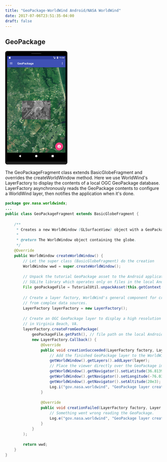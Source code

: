 ```yaml
---
title: "GeoPackage-WorldWind Android/NASA WorldWind"
date: 2017-07-06T23:51:35-04:00
draft: false
---
```


## GeoPackage

<img src="/img/ww-android-geopackage.png" class="img-responsive center-block">

The GeoPackageFragment class extends BasicGlobeFragment and overrides the createWorldWindow method. Here we use WorldWind's LayerFactory to display the contents of a local OGC GeoPackage database. LayerFactory asynchronously reads the GeoPackage contents to configure a WorldWind layer, then notifies the application when it's done.

```java
package gov.nasa.worldwindx;
...
public class GeoPackageFragment extends BasicGlobeFragment {

    /**
     * Creates a new WorldWindow (GLSurfaceView) object with a GeoPackage Layer
     *
     * @return The WorldWindow object containing the globe.
     */
    @Override
    public WorldWindow createWorldWindow() {
        // Let the super class (BasicGlobeFragment) do the creation
        WorldWindow wwd = super.createWorldWindow();

        // Unpack the tutorial GeoPackage asset to the Android application cache. GeoPackage relies on the Android
        // SQLite library which operates only on files in the local Android filesystem.
        File geoPackageFile = TutorialUtil.unpackAsset(this.getContext(), "geopackage_tutorial.gpkg");

        // Create a layer factory, WorldWind's general component for creating layers
        // from complex data sources.
        LayerFactory layerFactory = new LayerFactory();

        // Create an OGC GeoPackage layer to display a high resolution monochromatic image of Naval Air Station Oceana
        // in Virginia Beach, VA.
        layerFactory.createFromGeoPackage(
            geoPackageFile.getPath(), // file path on the local Android filesystem
            new LayerFactory.Callback() {
                @Override
                public void creationSucceeded(LayerFactory factory, Layer layer) {
                    // Add the finished GeoPackage layer to the WorldWindow.
                    getWorldWindow().getLayers().addLayer(layer);
                    // Place the viewer directly over the GeoPackage image.
                    getWorldWindow().getNavigator().setLatitude(36.8139677556754);
                    getWorldWindow().getNavigator().setLongitude(-76.03260320181615);
                    getWorldWindow().getNavigator().setAltitude(20e3);
                    Log.i("gov.nasa.worldwind", "GeoPackage layer creation succeeded");
                }

                @Override
                public void creationFailed(LayerFactory factory, Layer layer, Throwable ex) {
                    // Something went wrong reading the GeoPackage.
                    Log.e("gov.nasa.worldwind", "GeoPackage layer creation failed", ex);
                }
            }
        );

        return wwd;
    }
}
```